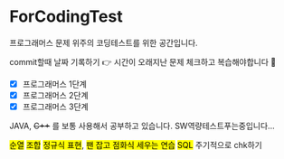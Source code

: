 # ForCodingTest
프로그래머스 문제 위주의 코딩테스트를 위한 공간입니다.

commit할때 날짜 기록하기 :point_right: 시간이 오래지난 문제 체크하고 복습해야합니다 🐼

- [x] 프로그래머스 1단계
- [x] 프로그래머스 2단계
- [x] 프로그래머스 3단계

JAVA, ~~C++~~ 를 보통 사용해서 공부하고 있습니다. SW역량테스트푸는중입니다...

<mark>순열</mark> <mark>조합</mark>  <mark>정규식 표현</mark>, <mark>팬 잡고 점화식 세우는 연습</mark> <mark>SQL</mark> 주기적으로 chk하기
